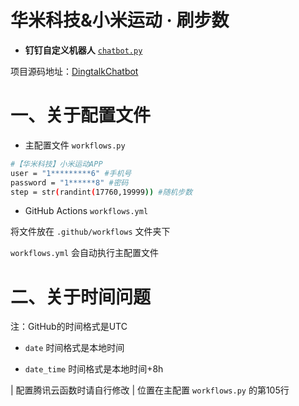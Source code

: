 # **华米科技&小米运动 · 刷步数**

* **钉钉自定义机器人** [`chatbot.py`](https://github.com/zhuifengshen/DingtalkChatbot/blob/master/dingtalkchatbot/chatbot.py)

项目源码地址：[DingtalkChatbot](https://github.com/zhuifengshen/DingtalkChatbot)

# 一、关于配置文件

* 主配置文件 `workflows.py`

```bash
#【华米科技】小米运动APP
user = "1*********6" #手机号
password = "1******8" #密码
step = str(randint(17760,19999)) #随机步数
```

* GitHub Actions `workflows.yml`

将文件放在 `.github/workflows` 文件夹下

`workflows.yml` 会自动执行主配置文件

# 二、关于时间问题

注：GitHub的时间格式是UTC

* `date` 时间格式是本地时间

* `date_time` 时间格式是本地时间+8h

| 配置腾讯云函数时请自行修改
| 位置在主配置 `workflows.py` 的第105行
